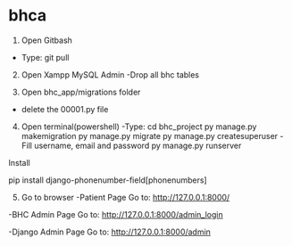 # bhca


1. Open Gitbash
- Type: git pull

2. Open Xampp MySQL Admin
-Drop all bhc tables

3. Open bhc_app/migrations folder
- delete the 00001.py file

4. Open terminal(powershell)
-Type:
cd bhc_project
py manage.py makemigration
py manage.py migrate
py manage.py createsuperuser
-Fill username, email and password
py manage.py runserver



Install

pip install django-phonenumber-field[phonenumbers]




5. Go to browser
-Patient Page Go to:
http://127.0.0.1:8000/


-BHC Admin Page Go to:
http://127.0.0.1:8000/admin_login


-Django Admin Page Go to:
http://127.0.0.1:8000/admin
